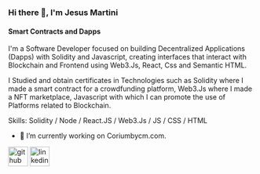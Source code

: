 ### Hi there 👋, I'm Jesus Martini
#### Smart Contracts and Dapps 
I'm a Software Developer focused on building Decentralized Applications (Dapps) with Solidity and Javascript, creating interfaces that interact with Blockchain and Frontend using Web3.Js, React, Css and Semantic HTML.

I Studied and obtain certificates in Technologies such as Solidity where I made a smart contract for a crowdfunding platform, Web3.Js where I made a NFT marketplace, Javascript with which I can promote the use of Platforms related to Blockchain.

Skills: Solidity / Node / React.JS / Web3.Js / JS / CSS / HTML  

- 🔭 I’m currently working on Coriumbycm.com. 


[<img src='https://cdn.jsdelivr.net/npm/simple-icons@3.0.1/icons/github.svg' alt='github' height='40'>](https://github.com/je-martini)  [<img src='https://cdn.jsdelivr.net/npm/simple-icons@3.0.1/icons/linkedin.svg' alt='linkedin' height='40'>](https://www.linkedin.com/in/https://www.linkedin.com/in/jesus-martini//)  

